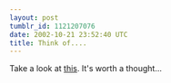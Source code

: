 ```yaml
---
layout: post
tumblr_id: 1121207076  
date: 2002-10-21 23:52:40 UTC
title: Think of....
---
```


Take a look at <a href="http://www.triskaideka.net/" target="_blank">this</a>. It's worth a thought...
